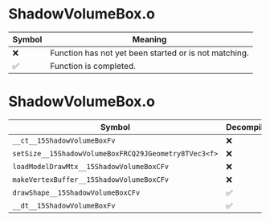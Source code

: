 # ShadowVolumeBox.o
| Symbol | Meaning 
| ------------- | ------------- 
| :x: | Function has not yet been started or is not matching. 
| :white_check_mark: | Function is completed. 


# ShadowVolumeBox.o
| Symbol | Decompiled? |
| ------------- | ------------- |
| `__ct__15ShadowVolumeBoxFv` | :x: |
| `setSize__15ShadowVolumeBoxFRCQ29JGeometry8TVec3<f>` | :x: |
| `loadModelDrawMtx__15ShadowVolumeBoxCFv` | :x: |
| `makeVertexBuffer__15ShadowVolumeBoxCFv` | :x: |
| `drawShape__15ShadowVolumeBoxCFv` | :white_check_mark: |
| `__dt__15ShadowVolumeBoxFv` | :white_check_mark: |
